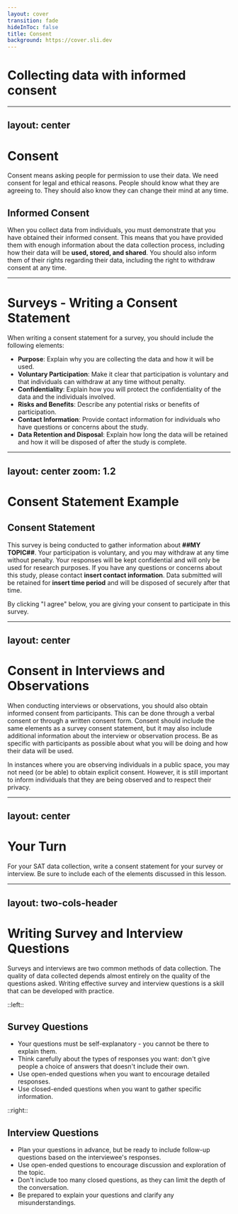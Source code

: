 ```yaml
---
layout: cover
transition: fade
hideInToc: false
title: Consent 
background: https://cover.sli.dev
---
```


# Collecting data with informed consent

---
layout: center
---

# Consent

Consent means asking people for permission to use their data. We need consent for legal and ethical reasons. People should know what they are agreeing to. They should also know they can change their mind at any time.

## Informed Consent

When you collect data from individuals, you must demonstrate that you have obtained their informed consent. This means that you have provided them with enough information about the data collection process, including how their data will be **used, stored, and shared**. You should also inform them of their rights regarding their data, including the right to withdraw consent at any time.

---

# Surveys - Writing a Consent Statement

When writing a consent statement for a survey, you should include the following elements:

- **Purpose**: Explain why you are collecting the data and how it will be used.
- **Voluntary Participation**: Make it clear that participation is voluntary and that individuals can withdraw at any time without penalty.
- **Confidentiality**: Explain how you will protect the confidentiality of the data and the individuals involved.
- **Risks and Benefits**: Describe any potential risks or benefits of participation.
- **Contact Information**: Provide contact information for individuals who have questions or concerns about the study.
- **Data Retention and Disposal**: Explain how long the data will be retained and how it will be disposed of after the study is complete.

---
layout: center
zoom: 1.2
---

# Consent Statement Example

<div class="note">

## Consent Statement

This survey is being conducted to gather information about **##MY TOPIC##**. Your participation is voluntary, and you may withdraw at any time without penalty. Your responses will be kept confidential and will only be used for research purposes. If you have any questions or concerns about this study, please contact **insert contact information**. Data submitted will be retained for **insert time period** and will be disposed of securely after that time.

By clicking "I agree" below, you are giving your consent to participate in this survey.

</div>

---
layout: center
---

# Consent in Interviews and Observations

When conducting interviews or observations, you should also obtain informed consent from participants. This can be done through a verbal consent or through a written consent form. Consent should include the same elements as a survey consent statement, but it may also include additional information about the interview or observation process. Be as specific with participants as possible about what you will be doing and how their data will be used.

In instances where you are observing individuals in a public space, you may not need (or be able) to obtain explicit consent. However, it is still important to inform individuals that they are being observed and to respect their privacy.

---
layout: center
---

# Your Turn

For your SAT data collection, write a consent statement for your survey or interview. Be sure to include each of the elements discussed in this lesson.

---
layout: two-cols-header
---

# Writing Survey and Interview Questions

Surveys and interviews are two common methods of data collection. The quality of data collected depends almost entirely on the quality of the questions asked. Writing effective survey and interview questions is a skill that can be developed with practice.

::left::

## Survey Questions

- Your questions must be self-explanatory - you cannot be there to explain them.
- Think carefully about the types of responses you want: don't give people a choice of answers that doesn't include their own.
- Use open-ended questions when you want to encourage detailed responses.
- Use closed-ended questions when you want to gather specific information.

::right::

## Interview Questions

- Plan your questions in advance, but be ready to include follow-up questions based on the interviewee's responses.
- Use open-ended questions to encourage discussion and exploration of the topic.
- Don't include too many closed questions, as they can limit the depth of the conversation.
- Be prepared to explain your questions and clarify any misunderstandings.
